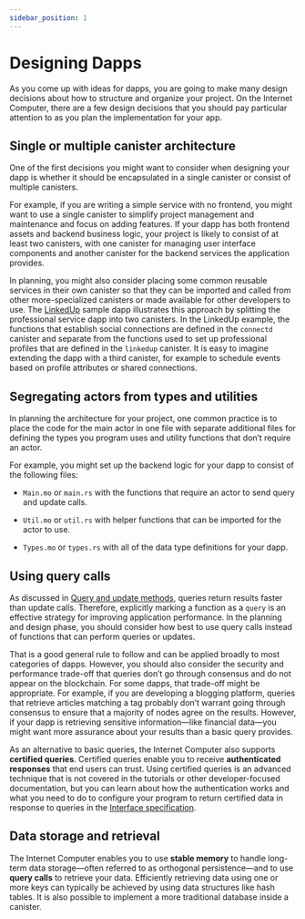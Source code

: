 ```yaml
---
sidebar_position: 1
---
```

# Designing Dapps

As you come up with ideas for dapps, you are going to make many design decisions about how to structure and organize your project. On the Internet Computer, there are a few design decisions that you should pay particular attention to as you plan the implementation for your app.

## Single or multiple canister architecture

One of the first decisions you might want to consider when designing your dapp is whether it should be encapsulated in a single canister or consist of multiple canisters.

For example, if you are writing a simple service with no frontend, you might want to use a single canister to simplify project management and maintenance and focus on adding features. If your dapp has both frontend assets and backend business logic, your project is likely to consist of at least two canisters, with one canister for managing user interface components and another canister for the backend services the application provides.

In planning, you might also consider placing some common reusable services in their own canister so that they can be imported and called from other more-specialized canisters or made available for other developers to use. The [LinkedUp](https://github.com/dfinity/linkedup) sample dapp illustrates this approach by splitting the professional service dapp into two canisters. In the LinkedUp example, the functions that establish social connections are defined in the `connectd` canister and separate from the functions used to set up professional profiles that are defined in the `linkedup` canister. It is easy to imagine extending the dapp with a third canister, for example to schedule events based on profile attributes or shared connections.

## Segregating actors from types and utilities

In planning the architecture for your project, one common practice is to place the code for the main actor in one file with separate additional files for defining the types you program uses and utility functions that don’t require an actor.

For example, you might set up the backend logic for your dapp to consist of the following files:

-   `Main.mo` or `main.rs` with the functions that require an actor to send query and update calls.

-   `Util.mo` or `util.rs` with helper functions that can be imported for the actor to use.

-   `Types.mo` or `types.rs` with all of the data type definitions for your dapp.

## Using query calls

As discussed in [Query and update methods](/concepts/canisters-code.md#query-update), queries return results faster than update calls. Therefore, explicitly marking a function as a `query` is an effective strategy for improving application performance. In the planning and design phase, you should consider how best to use query calls instead of functions that can perform queries or updates.

That is a good general rule to follow and can be applied broadly to most categories of dapps. However, you should also consider the security and performance trade-off that queries don’t go through consensus and do not appear on the blockchain. For some dapps, that trade-off might be appropriate. For example, if you are developing a blogging platform, queries that retrieve articles matching a tag probably don’t warrant going through consensus to ensure that a majority of nodes agree on the results. However, if your dapp is retrieving sensitive information—like financial data—you might want more assurance about your results than a basic query provides.

As an alternative to basic queries, the Internet Computer also supports **certified queries**. Certified queries enable you to receive **authenticated responses** that end users can trust. Using certified queries is an advanced technique that is not covered in the tutorials or other developer-focused documentation, but you can learn about how the authentication works and what you need to do to configure your program to return certified data in response to queries in the [Interface specification](/references/ic-interface-spec.md).

## Data storage and retrieval

The Internet Computer enables you to use **stable memory** to handle long-term data storage—often referred to as orthogonal persistence—and to use **query calls** to retrieve your data. Efficiently retrieving data using one or more keys can typically be achieved by using data structures like hash tables. It is also possible to implement a more traditional database inside a canister.
